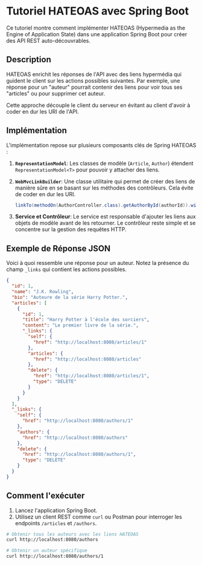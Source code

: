 # Tutoriel HATEOAS avec Spring Boot

Ce tutoriel montre comment implémenter HATEOAS (Hypermedia as the Engine of Application State) dans une application Spring Boot pour créer des API REST auto-découvrables.

## Description

HATEOAS enrichit les réponses de l'API avec des liens hypermédia qui guident le client sur les actions possibles suivantes. Par exemple, une réponse pour un "auteur" pourrait contenir des liens pour voir tous ses "articles" ou pour supprimer cet auteur.

Cette approche découple le client du serveur en évitant au client d'avoir à coder en dur les URI de l'API.

## Implémentation

L'implémentation repose sur plusieurs composants clés de Spring HATEOAS :

1.  **`RepresentationModel`**: Les classes de modèle (`Article`, `Author`) étendent `RepresentationModel<T>` pour pouvoir y attacher des liens.

2.  **`WebMvcLinkBuilder`**: Une classe utilitaire qui permet de créer des liens de manière sûre en se basant sur les méthodes des contrôleurs. Cela évite de coder en dur les URI.
    ```java
    linkTo(methodOn(AuthorController.class).getAuthorById(authorId)).withSelfRel();
    ```

3.  **Service et Contrôleur**: Le service est responsable d'ajouter les liens aux objets de modèle avant de les retourner. Le contrôleur reste simple et se concentre sur la gestion des requêtes HTTP.

## Exemple de Réponse JSON

Voici à quoi ressemble une réponse pour un auteur. Notez la présence du champ `_links` qui contient les actions possibles.

```json
{
  "id": 1,
  "name": "J.K. Rowling",
  "bio": "Auteure de la série Harry Potter.",
  "articles": [
    {
      "id": 1,
      "title": "Harry Potter à l'école des sorciers",
      "content": "Le premier livre de la série.",
      "_links": {
        "self": {
          "href": "http://localhost:8080/articles/1"
        },
        "articles": {
          "href": "http://localhost:8080/articles"
        },
        "delete": {
          "href": "http://localhost:8080/articles/1",
          "type": "DELETE"
        }
      }
    }
  ],
  "_links": {
    "self": {
      "href": "http://localhost:8080/authors/1"
    },
    "authors": {
      "href": "http://localhost:8080/authors"
    },
    "delete": {
      "href": "http://localhost:8080/authors/1",
      "type": "DELETE"
    }
  }
}
```

## Comment l'exécuter

1.  Lancez l'application Spring Boot.
2.  Utilisez un client REST comme `curl` ou Postman pour interroger les endpoints `/articles` et `/authors`.

```bash
# Obtenir tous les auteurs avec les liens HATEOAS
curl http://localhost:8080/authors

# Obtenir un auteur spécifique
curl http://localhost:8080/authors/1
```